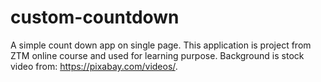 # custom-countdown

A simple count down app on single page. This application is project from ZTM online course and used for learning purpose. Background is stock video from: https://pixabay.com/videos/.
